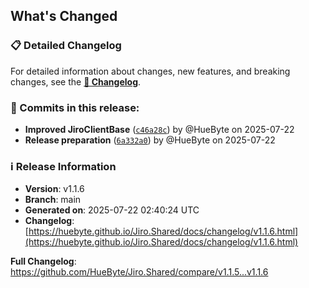 ## What's Changed

### 📋 Detailed Changelog

For detailed information about changes, new features, and breaking changes, see the [**📖 Changelog**](https://huebyte.github.io/Jiro.Shared/docs/changelog/v1.1.6.html).

### 🔄 Commits in this release:

- **Improved JiroClientBase** ([`c46a28c`](https://github.com/HueByte/Jiro.Shared/commit/c46a28c)) by @HueByte on 2025-07-22
- **Release preparation** ([`6a332a0`](https://github.com/HueByte/Jiro.Shared/commit/6a332a0)) by @HueByte on 2025-07-22

### ℹ️ Release Information

- **Version**: v1.1.6
- **Branch**: main
- **Generated on**: 2025-07-22 02:40:24 UTC
- **Changelog**: [https://huebyte.github.io/Jiro.Shared/docs/changelog/v1.1.6.html](https://huebyte.github.io/Jiro.Shared/docs/changelog/v1.1.6.html)

**Full Changelog**: <https://github.com/HueByte/Jiro.Shared/compare/v1.1.5...v1.1.6>
